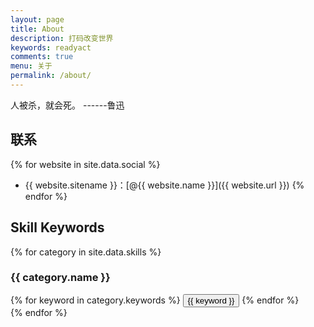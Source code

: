 ```yaml
---
layout: page
title: About
description: 打码改变世界
keywords: readyact
comments: true
menu: 关于
permalink: /about/
---
```


人被杀，就会死。
        ------鲁迅

## 联系

{% for website in site.data.social %}
* {{ website.sitename }}：[@{{ website.name }}]({{ website.url }})
{% endfor %}

## Skill Keywords

{% for category in site.data.skills %}
### {{ category.name }}
<div class="btn-inline">
{% for keyword in category.keywords %}
<button class="btn btn-outline" type="button">{{ keyword }}</button>
{% endfor %}
</div>
{% endfor %}
